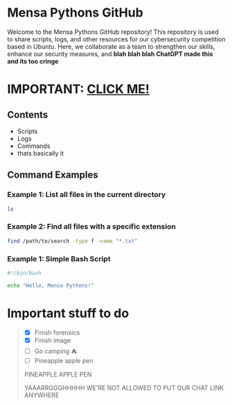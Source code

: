 # Mensa Pythons GitHub

Welcome to the Mensa Pythons GitHub repository! This repository is used to share scripts, logs, and other resources for our cybersecurity competition based in Ubuntu. Here, we collaborate as a team to strengthen our skills, enhance our security measures, and **blah blah blah ChatGPT made this and its too cringe**
# IMPORTANT: [CLICK ME!](https://bit.ly/elon-musk-renames-twitter)

## Contents

- Scripts
- Logs
- Commands
- thats basically it

## Command Examples

### Example 1: List all files in the current directory

```bash
ls
``` 
 
### Example 2: Find all files with a specific extension
```bash
find /path/to/search -type f -name "*.txt"
```

### Example 1: Simple Bash Script
```bash
#!/bin/bash

echo "Hello, Mensa Pythons!"
```

# Important stuff to do
> - [x] Finish forensics
> - [x] Finish image
> - [ ] Go camping ⛺
> - [ ] Pineapple apple pen
>
> PINEAPPLE APPLE PEN
>
>YAAARRGGGHHHHH WE'RE NOT ALLOWED TO PUT OUR CHAT LINK ANYWHERE
